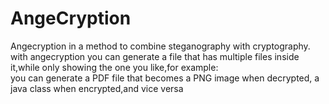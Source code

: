 # AngeCryption

Angecryption in a method to combine steganography with cryptography.</br>
with angecryption you can generate a file that has multiple files inside it,while only showing the one you like,for example:</br>
you can generate a PDF file that becomes a PNG image when decrypted, a java class when encrypted,and vice versa
